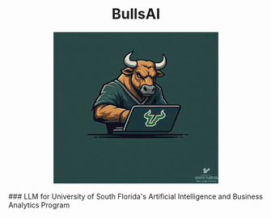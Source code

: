 <h1 align = "center">BullsAI</h1>
<p align="center">
  
  <img src="./assets/Hero.png" style="height: 300px;">
</p>
### LLM for University of South Florida's Artificial Intelligence and Business Analytics Program
